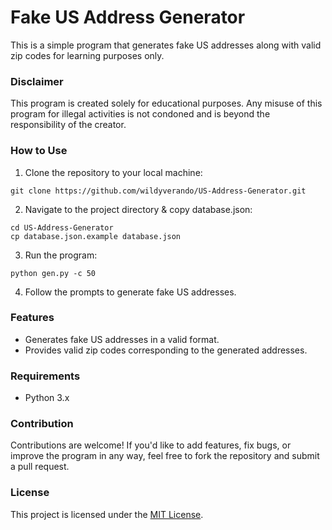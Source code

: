 # Fake US Address Generator
This is a simple program that generates fake US addresses along with valid zip codes for learning purposes only. 

### Disclaimer
This program is created solely for educational purposes. Any misuse of this program for illegal activities is not condoned and is beyond the responsibility of the creator.

### How to Use
1. Clone the repository to your local machine:

```
git clone https://github.com/wildyverando/US-Address-Generator.git
```

2. Navigate to the project directory & copy database.json:

```
cd US-Address-Generator
cp database.json.example database.json
```

3. Run the program:

```
python gen.py -c 50
```

4. Follow the prompts to generate fake US addresses.

### Features
- Generates fake US addresses in a valid format.
- Provides valid zip codes corresponding to the generated addresses.

### Requirements
- Python 3.x

### Contribution
Contributions are welcome! If you'd like to add features, fix bugs, or improve the program in any way, feel free to fork the repository and submit a pull request.

### License
This project is licensed under the [MIT License](LICENSE).